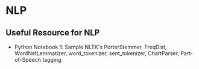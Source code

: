 # NLP

## Useful Resource for NLP
* Python Notebook 1: Sample NLTK's PorterStemmer, FreqDist, WordNetLemmatizer, word_tokenizer, sent_tokenizer, ChartParser, Part-of-Speech tagging
